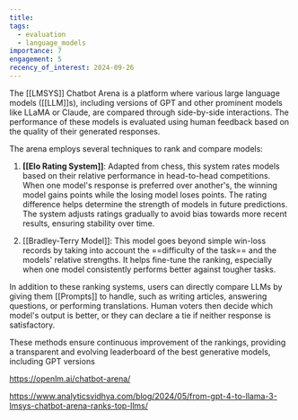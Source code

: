```yaml
---
title: 
tags:
  - evaluation
  - language_models
importance: 7
engagement: 5
recency_of_interest: 2024-09-26
---
```

The [[LMSYS]] Chatbot Arena is a platform where various large language models ([[LLM]]s), including versions of GPT and other prominent models like LLaMA or Claude, are compared through side-by-side interactions. The performance of these models is evaluated using human feedback based on the quality of their generated responses.

The arena employs several techniques to rank and compare models:

1. **[[Elo Rating System]]**: Adapted from chess, this system rates models based on their relative performance in head-to-head competitions. When one model's response is preferred over another's, the winning model gains points while the losing model loses points. The rating difference helps determine the strength of models in future predictions. The system adjusts ratings gradually to avoid bias towards more recent results, ensuring stability over time.

2. [[Bradley-Terry Model]]: This model goes beyond simple win-loss records by taking into account the ==difficulty of the task== and the models' relative strengths. It helps fine-tune the ranking, especially when one model consistently performs better against tougher tasks.

In addition to these ranking systems, users can directly compare LLMs by giving them [[Prompts]] to handle, such as writing articles, answering questions, or performing translations. Human voters then decide which model's output is better, or they can declare a tie if neither response is satisfactory.

These methods ensure continuous improvement of the rankings, providing a transparent and evolving leaderboard of the best generative models, including GPT versions

https://openlm.ai/chatbot-arena/

https://www.analyticsvidhya.com/blog/2024/05/from-gpt-4-to-llama-3-lmsys-chatbot-arena-ranks-top-llms/



